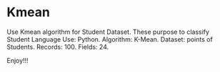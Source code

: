 # Kmean
Use Kmean algorithm for Student Dataset. These purpose to classify Student
Language Use: Python.
Algorithm: K-Mean.
Dataset: points of Students.
Records: 100.
Fields: 24.

Enjoy!!!
